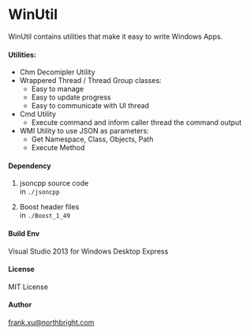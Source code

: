 
# WinUtil

WinUtil contains utilities that make it easy to write Windows Apps.

#### Utilities:

* Chm Decomipler Utility
* Wrappered Thread / Thread Group classes:
  - Easy to manage
  - Easy to update progress
  - Easy to communicate with UI thread
* Cmd Utility  
  - Execute command and inform caller thread the command output
* WMI Utility to use JSON as parameters:
    - Get Namespace, Class, Objects, Path
    - Execute Method

#### Dependency

1. jsoncpp source code  
in `./jsoncpp`

2. Boost header files  
in `./Boost_1_49`

#### Build Env  
Visual Studio 2013 for Windows Desktop Express

#### License
MIT License

#### Author
frank.xu@northbright.com
